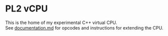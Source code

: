 # PL2 vCPU    
This is the home of my experimental C++ virtual CPU.    
See [documentation.md](documentation.md) for opcodes and instructions for extending the CPU.
